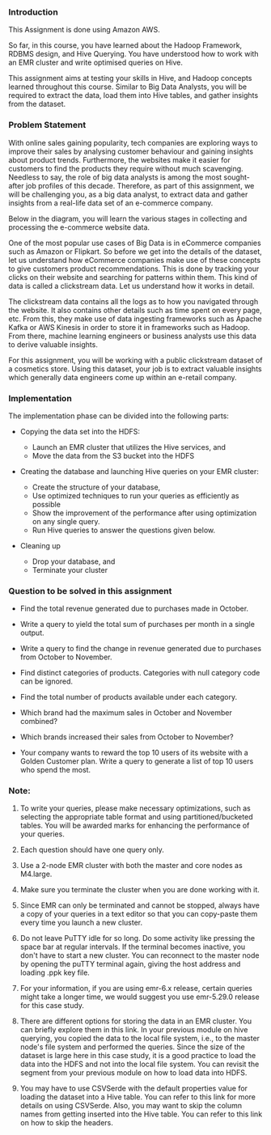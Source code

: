 ### Introduction

This Assignment is done using Amazon AWS.

So far, in this course, you have learned about the Hadoop Framework, RDBMS design, and Hive Querying. You have understood how to work with an EMR cluster and write optimised queries on Hive. 

This assignment aims at testing your skills in Hive, and Hadoop concepts learned throughout this course. Similar to Big Data Analysts, you will be required to extract the data, load them into Hive tables, and gather insights from the dataset.
 
### Problem Statement 

With online sales gaining popularity, tech companies are exploring ways to improve their sales by analysing customer behaviour and gaining insights about product trends. Furthermore, the websites make it easier for customers to find the products they require without much scavenging. Needless to say, the role of big data analysts is among the most sought-after job profiles of this decade. Therefore, as part of this assignment, we will be challenging you, as a big data analyst, to extract data and gather insights from a real-life data set of an e-commerce company.

Below in the diagram, you will learn the various stages in collecting and processing the e-commerce website data.



One of the most popular use cases of Big Data is in eCommerce companies such as Amazon or Flipkart. So before we get into the details of the dataset, let us understand how eCommerce companies make use of these concepts to give customers product recommendations. This is done by tracking your clicks on their website and searching for patterns within them. This kind of data is called a clickstream data. Let us understand how it works in detail.

The clickstream data contains all the logs as to how you navigated through the website. It also contains other details such as time spent on every page, etc. From this, they make use of data ingesting frameworks such as Apache Kafka or AWS Kinesis in order to store it in frameworks such as Hadoop. From there, machine learning engineers or business analysts use this data to derive valuable insights. 

For this assignment, you will be working with a public clickstream dataset of a cosmetics store. Using this dataset, your job is to extract valuable insights which generally data engineers come up within an e-retail company.

### Implementation

The implementation phase can be divided into the following parts:

- Copying the data set into the HDFS:
     - Launch an EMR cluster that utilizes the Hive services, and
     - Move the data from the S3 bucket into the HDFS 
     
- Creating the database and launching Hive queries on your EMR cluster:
     - Create the structure of your database, 
     - Use optimized techniques to run your queries as efficiently as possible
     - Show the improvement of the performance after using optimization on any single query.
     - Run Hive queries to answer the questions given below.
  
- Cleaning up
     - Drop your database, and
     - Terminate your cluster
   
### Question to be solved in this assignment

- Find the total revenue generated due to purchases made in October.

- Write a query to yield the total sum of purchases per month in a single output. 

- Write a query to find the change in revenue generated due to purchases from October to November.

- Find distinct categories of products. Categories with null category code can be ignored.

- Find the total number of products available under each category.

- Which brand had the maximum sales in October and November combined?

- Which brands increased their sales from October to November?

- Your company wants to reward the top 10 users of its website with a Golden Customer plan. Write a query to generate a list of top 10 users who spend the most.

### Note:

1. To write your queries, please make necessary optimizations, such as selecting the appropriate table format and using partitioned/bucketed tables. You will be awarded marks
   for enhancing the performance of your queries.

2. Each question should have one query only.

3. Use a 2-node EMR cluster with both the master and core nodes as M4.large.

4. Make sure you terminate the cluster when you are done working with it.

5. Since EMR can only be terminated and cannot be stopped, always have a copy of your queries in a text editor so that you can copy-paste them every time you launch a new          cluster.

6. Do not leave PuTTY idle for so long. Do some activity like pressing the space bar at regular intervals. If the terminal becomes inactive, you don't have to start a new 
   cluster. You can reconnect to the master node by opening the puTTY terminal again, giving the host address and loading  .ppk key file. 

7. For your information, if you are using emr-6.x release, certain queries might take a longer time, we would suggest you use emr-5.29.0 release for this case study.

8. There are different options for storing the data in an EMR cluster. You can briefly explore them in this link. In your previous module on hive querying, you copied the data
   to the local file system, i.e., to the master node's file system and performed the queries. Since the size of the dataset is large here in this case study, it is a good
   practice to load the data into the HDFS and not into the local file system. You can revisit the segment from your previous module on how to load data into HDFS.

9. You may have to use CSVSerde with the default properties value for loading the dataset into a Hive table. You can refer to this link for more details on using CSVSerde. Also,
   you may want to skip the column names from getting inserted into the Hive table. You can refer to this link on how to skip the headers.
